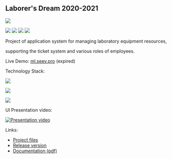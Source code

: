 ## Laborer's Dream 2020-2021

![](https://img.shields.io/badge/Date-2020--2021-orange.svg)

![](https://img.shields.io/badge/Author-Szpak%20Kamil-blue.svg)
![](https://img.shields.io/badge/Author-Dzierżawa%20Anna-blue.svg)
![](https://img.shields.io/badge/Author-Magdziarz%20Paweł-blue.svg)
![](https://img.shields.io/badge/Author-Giza%20Artur-blue.svg)


Project of application system for managing laboratory equipment resources, 

supporting the ticket system and various roles of employees.


Live Demo: [ml.seev.pro](http://ml.seev.pro) (expired)
 

Technology Stack:

![](https://img.shields.io/badge/Backend-ASP.NET-informational?style=flat&logo=.NET&logoColor=white&color=ff9933)

![](https://img.shields.io/badge/Frontend-React.js-informational?style=flat&logo=React&logoColor=white&color=ff9933)

![](https://img.shields.io/badge/Mobile%20App-Java-informational?style=flat&logo=Java&logoColor=white&color=ff9933)


UI Presentation video:

[![Presentation video](https://img.youtube.com/vi/j_OmC89GbTk/0.jpg)](https://www.youtube.com/watch?v=j_OmC89GbTk)

Links:

* [Project files](https://github.com/Presoon/IO-MarzenieLaboranta/)
* [Release version](https://github.com/Presoon/IO-MarzenieLaboranta/releases/)
* [Documentation (pdf)](https://github.com/Presoon/IO-MarzenieLaboranta/blob/master/Documentation.pdf)
